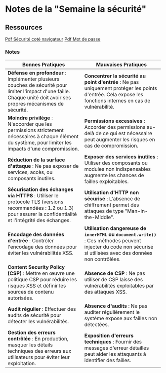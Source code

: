 # Notes de la "Semaine la sécurité"

## Ressources
[Pdf Sécurité coté navigateur](https://cdn.discordapp.com/attachments/1282486230629613659/1290291794969493527/anssi-guide-recommandations_mise_en_oeuvre_site_web_maitriser_standards_securite_cote_navigateur-v2.0.pdf?ex=66fbed60&is=66fa9be0&hm=201d625de5637b846f358c82d15b71dbce0bdf462b8d08298044b363e56fed51&)
[Pdf Mot de passe](https://cdn.discordapp.com/attachments/1282486230629613659/1290291794679959642/anssi-guide-authentification_multifacteur_et_mots_de_passe-1.pdf?ex=66fbed60&is=66fa9be0&hm=ead8ad1ec3ad8a7851a5c55c287cd543954bd2b2233ab2a36f2ae87d52cb5c2a&)
### Notes

| **Bonnes Pratiques** | **Mauvaises Pratiques** |
|----------------------|-------------------------|
| **Défense en profondeur** : Implémenter plusieurs couches de sécurité pour limiter l'impact d'une faille. Chaque unité doit avoir ses propres mécanismes de sécurité. | **Concentrer la sécurité au point d'entrée** : Ne pas uniquement protéger les points d'entrée. Cela expose les fonctions internes en cas de vulnérabilité. |
| **Moindre privilège** : N'accorder que les permissions strictement nécessaires à chaque élément du système, pour limiter les impacts d'une compromission. | **Permissions excessives** : Accorder des permissions au-delà de ce qui est nécessaire peut augmenter les risques en cas de compromission. |
| **Réduction de la surface d'attaque** : Ne pas exposer de services, accès, ou composants inutiles. | **Exposer des services inutiles** : Utiliser des composants ou modules non indispensables augmente les chances de failles exploitables. |
| **Sécurisation des échanges via HTTPS** : Utiliser le protocole TLS (versions recommandées : 1.2 ou 1.3) pour assurer la confidentialité et l'intégrité des échanges. | **Utilisation d'HTTP non sécurisé** : L'absence de chiffrement permet des attaques de type "Man-in-the-Middle". |
| **Encodage des données d'entrée** : Contrôler l'encodage des données pour éviter les vulnérabilités XSS. | **Utilisation dangereuse de `innerHTML` ou `document.write()`** : Ces méthodes peuvent injecter du code non sécurisé si utilisées avec des données non contrôlées. |
| **Content Security Policy (CSP)** : Mettre en œuvre une politique CSP pour réduire les risques XSS et définir les sources de contenu autorisées. | **Absence de CSP** : Ne pas utiliser de CSP laisse des vulnérabilités exploitables par des attaques XSS. |
| **Audit régulier** : Effectuer des audits de sécurité pour détecter les vulnérabilités. | **Absence d'audits** : Ne pas auditer régulièrement le système expose aux failles non détectées. |
| **Gestion des erreurs contrôlée** : En production, masquer les détails techniques des erreurs aux utilisateurs pour éviter leur exploitation. | **Exposition d'erreurs techniques** : Fournir des messages d'erreur détaillés peut aider les attaquants à identifier des failles. |
